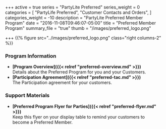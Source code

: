 +++
active = true
series = "PartyLite Preferred"
series_weight = 0
categories = [
  "PartyLife Preferred",
  "Customer Contacts and Orders",
]
categories_weight = -10
description = "PartyLite Preferred Member Program"
date = "2016-11-08T09:46:07-05:00"
title = "Preferred Member Program"
summary_file = "true"
thumb = "/images/preferred_logo.png"

+++
{{% figure src="../images/preferred_logo.png"  class="right columns-2" %}}

### Program Information

+ **[Program Overview]({{< relref "preferred-overview.md" >}})**  
Details about the Preferred Program for you and your Customers.
+ **[Participation Agreement]({{< relref "preferred-tac.md" >}})**  
The Participation agreement for your customers.

### Support Materials

+ **[Preferred Program Flyer for Parties]({{< relref "preferred-flyer.md" >}})**  
Keep this flyer on your display table to remind your customers to become a Preferred Member.
